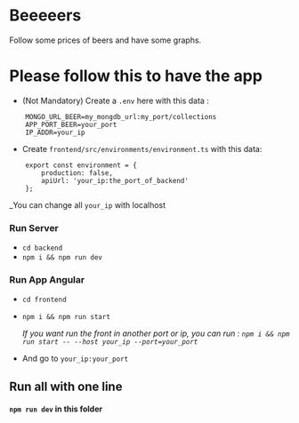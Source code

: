 # Beeeeers
Follow some prices of beers and have some graphs.

# Please follow this to have the app
- (Not Mandatory) Create a `.env` here with this data :
````
    MONGO_URL_BEER=my_mongdb_url:my_port/collections
    APP_PORT_BEER=your_port
    IP_ADDR=your_ip
````

- Create `frontend/src/environments/environment.ts` with this data:
```
    export const environment = {
        production: false,
        apiUrl: 'your_ip:the_port_of_backend'
    };
```

_You can change all `your_ip` with localhost

### Run Server
- `cd backend`
- `npm i && npm run dev`

### Run App Angular
- `cd frontend`
- `npm i && npm run start`

    _If you want run the front in another port or ip, you can run :
    ``
    npm i && npm run start -- --host your_ip --port=your_port
    ``_

- And go to `your_ip:your_port`

## Run all with one line
#### `npm run dev` in this folder